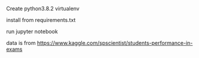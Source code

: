 Create python3.8.2 virtualenv 

install from requirements.txt 

run jupyter notebook 

data is from https://www.kaggle.com/spscientist/students-performance-in-exams